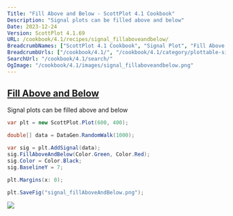 ```yaml
---
Title: "Fill Above and Below - ScottPlot 4.1 Cookbook"
Description: "Signal plots can be filled above and below"
Date: 2023-12-24
Version: ScottPlot 4.1.69
URL: /cookbook/4.1/recipes/signal_fillaboveandbelow/
BreadcrumbNames: ["ScottPlot 4.1 Cookbook", "Signal Plot", "Fill Above and Below"]
BreadcrumbUrls: ["/cookbook/4.1/", "/cookbook/4.1/category/plottable-signal-plot", "/cookbook/4.1/recipes/signal_fillaboveandbelow/"]
SearchUrl: "/cookbook/4.1/search/"
OgImage: "/cookbook/4.1/images/signal_fillaboveandbelow.png"
---
```


<h2><a id='fill-above-and-below' href='/cookbook/4.1/recipes/signal_fillaboveandbelow/'>Fill Above and Below</a></h2>

Signal plots can be filled above and below

```cs
var plt = new ScottPlot.Plot(600, 400);

double[] data = DataGen.RandomWalk(1000);

var sig = plt.AddSignal(data);
sig.FillAboveAndBelow(Color.Green, Color.Red);
sig.Color = Color.Black;
sig.BaselineY = 7;

plt.Margins(x: 0);

plt.SaveFig("signal_fillAboveAndBelow.png");
```

<img src='../../images/signal_fillaboveandbelow.png' class='d-block mx-auto my-5' />


